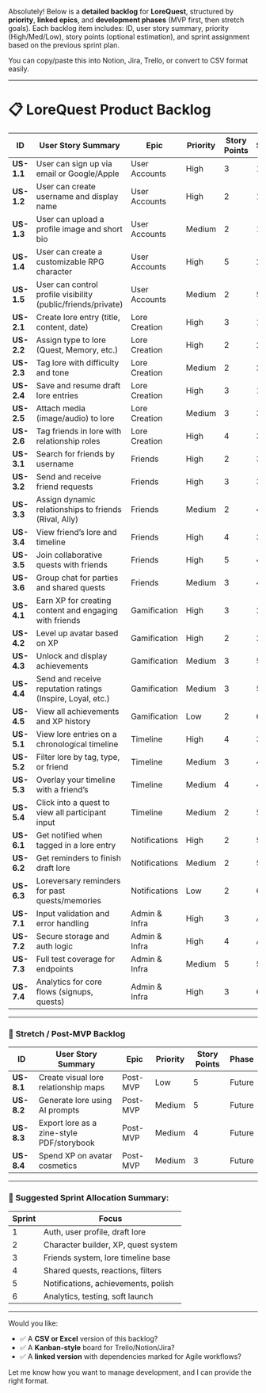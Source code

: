 Absolutely! Below is a **detailed backlog** for **LoreQuest**, structured by **priority**, **linked epics**, and **development phases** (MVP first, then stretch goals). Each backlog item includes: ID, user story summary, priority (High/Med/Low), story points (optional estimation), and sprint assignment based on the previous sprint plan.

You can copy/paste this into Notion, Jira, Trello, or convert to CSV format easily.

---

# 📋 **LoreQuest Product Backlog**

| ID         | User Story Summary                                           | Epic          | Priority | Story Points | Sprint |
| ---------- | ------------------------------------------------------------ | ------------- | -------- | ------------ | ------ |
| **US-1.1** | User can sign up via email or Google/Apple                   | User Accounts | High     | 3            | 1      |
| **US-1.2** | User can create username and display name                    | User Accounts | High     | 2            | 1      |
| **US-1.3** | User can upload a profile image and short bio                | User Accounts | Medium   | 2            | 1      |
| **US-1.4** | User can create a customizable RPG character                 | User Accounts | High     | 5            | 2      |
| **US-1.5** | User can control profile visibility (public/friends/private) | User Accounts | Medium   | 2            | 5      |
| **US-2.1** | Create lore entry (title, content, date)                     | Lore Creation | High     | 3            | 1      |
| **US-2.2** | Assign type to lore (Quest, Memory, etc.)                    | Lore Creation | High     | 2            | 2      |
| **US-2.3** | Tag lore with difficulty and tone                            | Lore Creation | Medium   | 2            | 2      |
| **US-2.4** | Save and resume draft lore entries                           | Lore Creation | High     | 3            | 1      |
| **US-2.5** | Attach media (image/audio) to lore                           | Lore Creation | Medium   | 3            | 3      |
| **US-2.6** | Tag friends in lore with relationship roles                  | Lore Creation | High     | 4            | 3      |
| **US-3.1** | Search for friends by username                               | Friends       | High     | 2            | 3      |
| **US-3.2** | Send and receive friend requests                             | Friends       | High     | 3            | 3      |
| **US-3.3** | Assign dynamic relationships to friends (Rival, Ally)        | Friends       | Medium   | 2            | 4      |
| **US-3.4** | View friend’s lore and timeline                              | Friends       | High     | 4            | 3      |
| **US-3.5** | Join collaborative quests with friends                       | Friends       | High     | 5            | 4      |
| **US-3.6** | Group chat for parties and shared quests                     | Friends       | Medium   | 3            | 4      |
| **US-4.1** | Earn XP for creating content and engaging with friends       | Gamification  | High     | 3            | 2      |
| **US-4.2** | Level up avatar based on XP                                  | Gamification  | High     | 2            | 2      |
| **US-4.3** | Unlock and display achievements                              | Gamification  | Medium   | 3            | 5      |
| **US-4.4** | Send and receive reputation ratings (Inspire, Loyal, etc.)   | Gamification  | Medium   | 3            | 5      |
| **US-4.5** | View all achievements and XP history                         | Gamification  | Low      | 2            | 6      |
| **US-5.1** | View lore entries on a chronological timeline                | Timeline      | High     | 4            | 3      |
| **US-5.2** | Filter lore by tag, type, or friend                          | Timeline      | Medium   | 3            | 4      |
| **US-5.3** | Overlay your timeline with a friend’s                        | Timeline      | Medium   | 4            | 4      |
| **US-5.4** | Click into a quest to view all participant input             | Timeline      | Medium   | 2            | 5      |
| **US-6.1** | Get notified when tagged in a lore entry                     | Notifications | High     | 2            | 5      |
| **US-6.2** | Get reminders to finish draft lore                           | Notifications | Medium   | 2            | 5      |
| **US-6.3** | Loreversary reminders for past quests/memories               | Notifications | Low      | 2            | 6      |
| **US-7.1** | Input validation and error handling                          | Admin & Infra | High     | 3            | All    |
| **US-7.2** | Secure storage and auth logic                                | Admin & Infra | High     | 4            | All    |
| **US-7.3** | Full test coverage for endpoints                             | Admin & Infra | Medium   | 5            | 5–6    |
| **US-7.4** | Analytics for core flows (signups, quests)                   | Admin & Infra | High     | 3            | 6      |

---

### 🔮 **Stretch / Post-MVP Backlog**

| ID         | User Story Summary                        | Epic     | Priority | Story Points | Phase  |
| ---------- | ----------------------------------------- | -------- | -------- | ------------ | ------ |
| **US-8.1** | Create visual lore relationship maps      | Post-MVP | Low      | 5            | Future |
| **US-8.2** | Generate lore using AI prompts            | Post-MVP | Medium   | 5            | Future |
| **US-8.3** | Export lore as a zine-style PDF/storybook | Post-MVP | Medium   | 4            | Future |
| **US-8.4** | Spend XP on avatar cosmetics              | Post-MVP | Medium   | 3            | Future |

---

### 📌 Suggested Sprint Allocation Summary:

| Sprint | Focus                               |
| ------ | ----------------------------------- |
| 1      | Auth, user profile, draft lore      |
| 2      | Character builder, XP, quest system |
| 3      | Friends system, lore timeline base  |
| 4      | Shared quests, reactions, filters   |
| 5      | Notifications, achievements, polish |
| 6      | Analytics, testing, soft launch     |

---

Would you like:

* ✅ A **CSV or Excel** version of this backlog?
* ✅ A **Kanban-style** board for Trello/Notion/Jira?
* ✅ A **linked version** with dependencies marked for Agile workflows?

Let me know how you want to manage development, and I can provide the right format.
